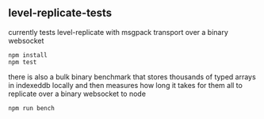 ## level-replicate-tests

currently tests level-replicate with msgpack transport over a binary websocket

```
npm install
npm test
```


there is also a bulk binary benchmark that stores thousands of typed arrays in indexeddb locally and then measures how long it takes for them all to replicate over a binary websocket to node

```
npm run bench
```